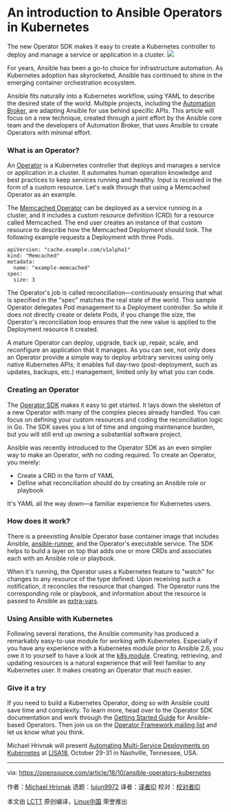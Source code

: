 An introduction to Ansible Operators in Kubernetes
======
The new Operator SDK makes it easy to create a Kubernetes controller to deploy and manage a service or application in a cluster.
![](https://opensource.com/sites/default/files/styles/image-full-size/public/lead-images/BUSINESS_barnraising_2.png?itok=JOBMbjTM)

For years, Ansible has been a go-to choice for infrastructure automation. As Kubernetes adoption has skyrocketed, Ansible has continued to shine in the emerging container orchestration ecosystem.

Ansible fits naturally into a Kubernetes workflow, using YAML to describe the desired state of the world. Multiple projects, including the [Automation Broker][1], are adapting Ansible for use behind specific APIs. This article will focus on a new technique, created through a joint effort by the Ansible core team and the developers of Automation Broker, that uses Ansible to create Operators with minimal effort.

### What is an Operator?

An [Operator][2] is a Kubernetes controller that deploys and manages a service or application in a cluster. It automates human operation knowledge and best practices to keep services running and healthy. Input is received in the form of a custom resource. Let's walk through that using a Memcached Operator as an example.

The [Memcached Operator][3] can be deployed as a service running in a cluster, and it includes a custom resource definition (CRD) for a resource called Memcached. The end user creates an instance of that custom resource to describe how the Memcached Deployment should look. The following example requests a Deployment with three Pods.

```
apiVersion: "cache.example.com/v1alpha1"
kind: "Memcached"
metadata:
  name: "example-memcached"
spec:
  size: 3
```

The Operator's job is called reconciliation—continuously ensuring that what is specified in the "spec" matches the real state of the world. This sample Operator delegates Pod management to a Deployment controller. So while it does not directly create or delete Pods, if you change the size, the Operator's reconciliation loop ensures that the new value is applied to the Deployment resource it created.

A mature Operator can deploy, upgrade, back up, repair, scale, and reconfigure an application that it manages. As you can see, not only does an Operator provide a simple way to deploy arbitrary services using only native Kubernetes APIs; it enables full day-two (post-deployment, such as updates, backups, etc.) management, limited only by what you can code.

### Creating an Operator

The [Operator SDK][4] makes it easy to get started. It lays down the skeleton of a new Operator with many of the complex pieces already handled. You can focus on defining your custom resources and coding the reconciliation logic in Go. The SDK saves you a lot of time and ongoing maintenance burden, but you will still end up owning a substantial software project.

Ansible was recently introduced to the Operator SDK as an even simpler way to make an Operator, with no coding required. To create an Operator, you merely:

  * Create a CRD in the form of YAML
  * Define what reconciliation should do by creating an Ansible role or playbook



It's YAML all the way down—a familiar experience for Kubernetes users.

### How does it work?

There is a preexisting Ansible Operator base container image that includes Ansible, [ansible-runner][5], and the Operator's executable service. The SDK helps to build a layer on top that adds one or more CRDs and associates each with an Ansible role or playbook.

When it's running, the Operator uses a Kubernetes feature to "watch" for changes to any resource of the type defined. Upon receiving such a notification, it reconciles the resource that changed. The Operator runs the corresponding role or playbook, and information about the resource is passed to Ansible as [extra-vars][6].

### Using Ansible with Kubernetes

Following several iterations, the Ansible community has produced a remarkably easy-to-use module for working with Kubernetes. Especially if you have any experience with a Kubernetes module prior to Ansible 2.6, you owe it to yourself to have a look at the [k8s module][7]. Creating, retrieving, and updating resources is a natural experience that will feel familiar to any Kubernetes user. It makes creating an Operator that much easier.

### Give it a try

If you need to build a Kubernetes Operator, doing so with Ansible could save time and complexity. To learn more, head over to the Operator SDK documentation and work through the [Getting Started Guide][8] for Ansible-based Operators. Then join us on the [Operator Framework mailing list][9] and let us know what you think.

Michael Hrivnak will present [Automating Multi-Service Deployments on Kubernetes][10] at [LISA18][11], October 29-31 in Nashville, Tennessee, USA.

--------------------------------------------------------------------------------

via: https://opensource.com/article/18/10/ansible-operators-kubernetes

作者：[Michael Hrivnak][a]
选题：[lujun9972][b]
译者：[译者ID](https://github.com/译者ID)
校对：[校对者ID](https://github.com/校对者ID)

本文由 [LCTT](https://github.com/LCTT/TranslateProject) 原创编译，[Linux中国](https://linux.cn/) 荣誉推出

[a]: https://opensource.com/users/mhrivnak
[b]: https://github.com/lujun9972
[1]: https://opensource.com/article/18/2/automated-provisioning-kubernetes
[2]: https://coreos.com/operators/
[3]: https://github.com/operator-framework/operator-sdk-samples/tree/master/memcached-operator
[4]: https://github.com/operator-framework/operator-sdk/
[5]: https://github.com/ansible/ansible-runner
[6]: https://docs.ansible.com/ansible/latest/user_guide/playbooks_variables.html#passing-variables-on-the-command-line
[7]: https://docs.ansible.com/ansible/2.6/modules/k8s_module.html
[8]: https://github.com/operator-framework/operator-sdk/blob/master/doc/ansible/user-guide.md
[9]: https://groups.google.com/forum/#!forum/operator-framework
[10]: https://www.usenix.org/conference/lisa18/presentation/hrivnak
[11]: https://www.usenix.org/conference/lisa18
